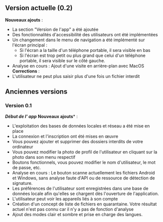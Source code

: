## Version actuelle (0.2)

**Nouveaux ajouts** :
- La section "Version de l'app" a été ajoutée
- Des fonctionnalités d'accessibilité des utilisateurs ont été implémentées
- Un changement dans le menu de navigation a été implémenté sur l'écran principal :
	- Si l'écran a la taille d'un téléphone portable, il sera visible en bas
	- Si l'écran est trop petit ou plus grand que celui d'un téléphone portable, il sera visible sur le côté gauche.
- Analyse en cours : Ajout d'une visite en arrière-plan avec MacOS
**Corrections** :
- L'utilisateur ne peut plus saisir plus d'une fois un fichier interdit
## Anciennes versions
### Version 0.1
***Début de l' app***
**Nouveaux ajouts*** :
- L'exploitation des bases de données locales et réseau a été mise en place
- La connexion et l'inscription ont été mises en œuvre
- Vous pouvez ajouter et supprimer des dossiers interdits de votre ordinateur
- Vous pouvez modifier la photo de profil de l'utilisateur en cliquant sur la photo dans son menu respectif
- Boutons fonctionnels, vous pouvez modifier le nom d'utilisateur, le mot de passe, etc.
- Analyse en cours : Le bouton scanne actuellement les fichiers Android et Windows, sans analyse faute d'API ou de ressource de détection de signature.
- Les préférences de l'utilisateur sont enregistrées dans une base de données locale afin qu'elles se chargent dès l'ouverture de l'application.
- L'utilisateur peut voir les appareils liés à son compte
- Création d'un concept de liste de fichiers en quarantaine. Votre résultat actuel n'est pas connu car il n'y a pas de fonction d'analyse
- Ajout des modes clair et sombre et prise en charge des langues.
